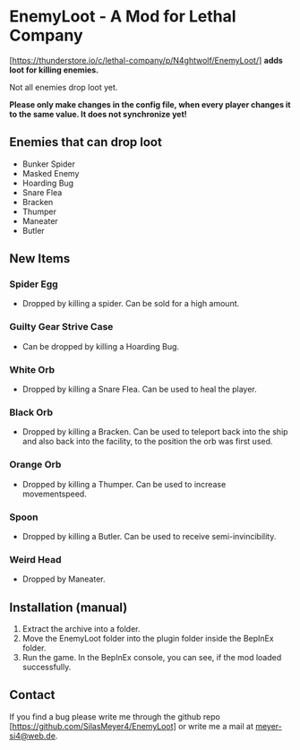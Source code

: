 # EnemyLoot - A Mod for Lethal Company
[https://thunderstore.io/c/lethal-company/p/N4ghtwolf/EnemyLoot/]
**adds loot for killing enemies.** 

Not all enemies drop loot yet. 

**Please only make changes in the config file, when every player changes it to the same value. It does not synchronize yet!**

## Enemies that can drop loot 
- Bunker Spider 
- Masked Enemy
- Hoarding Bug
- Snare Flea
- Bracken
- Thumper
- Maneater
- Butler

## New Items
### Spider Egg
- Dropped by killing a spider. Can be sold for a high amount.
### Guilty Gear Strive Case 
- Can be dropped by killing a Hoarding Bug.
### White Orb
- Dropped by killing a Snare Flea. Can be used to heal the player.
### Black Orb
- Dropped by killing a Bracken. Can be used to teleport back into the ship and also back into the facility, to the position the orb was first used.
### Orange Orb
- Dropped by killing a Thumper. Can be used to increase movementspeed.
### Spoon
- Dropped by killing a Butler. Can be used to receive semi-invincibility.
### Weird Head
- Dropped by Maneater. 

## Installation (manual)
1. Extract the archive into a folder.
2. Move the EnemyLoot folder into the plugin folder inside the BepInEx folder.
3. Run the game. In the BepInEx console, you can see, if the mod loaded successfully.

## Contact

If you find a bug please write me through the github repo [https://github.com/SilasMeyer4/EnemyLoot] or write me a mail at meyer-si4@web.de. 



